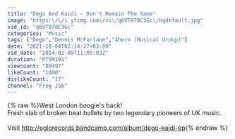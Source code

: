 ```yaml
---
title: "Dego And Kaidi — Don't Remain The Same"
image: "https:\/\/i.ytimg.com\/vi\/q6VT078C3Gc\/hqdefault.jpg"
vid_id: "q6VT078C3Gc"
categories: "Music"
tags: ["Dego","Dennis McFarlane","4hero (Musical Group)"]
date: "2021-10-04T02:14:27+03:00"
vid_date: "2014-02-09T11:05:03Z"
duration: "PT5M19S"
viewcount: "80497"
likeCount: "1000"
dislikeCount: "17"
channel: "Frog Jab"
---
```

{% raw %}West London boogie's back!<br />Fresh slab of broken beat bullets by two legendary pioneers of UK music.<br /><br />Visit <a rel="nofollow" target="blank" href="http://eglorecords.bandcamp.com/album/dego-kaidi-ep">http://eglorecords.bandcamp.com/album/dego-kaidi-ep</a>{% endraw %}
